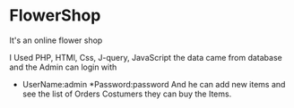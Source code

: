 # FlowerShop
It's an online flower shop 

I Used PHP, HTMl, Css, J-query, JavaScript 
the data came from database and the Admin can login with 
* UserName:admin
*Password:password 
And he can add new items and see the list of Orders
Costumers they can buy the Items.

